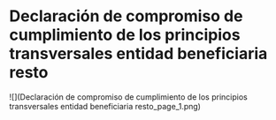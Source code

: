 # Declaración de compromiso de cumplimiento de los principios transversales entidad beneficiaria  resto
![](Declaración de compromiso de cumplimiento de los principios transversales entidad beneficiaria  resto_page_1.png)

